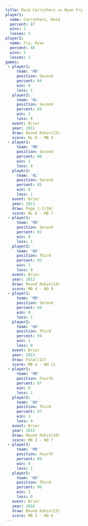 ```yaml
---
title: Reid Carruthers vs Ryan Fry
player1:                
  name: Carruthers, Reid
  percent: 87           
  wins: 1               
  losses: 5             
player2:                
  name: Fry, Ryan       
  percent: 88           
  wins: 5               
  losses: 1             
games:
 - player1:          
     team: 'MB'      
     position: Second
     percent: 84     
     win: 0          
     loss: 1         
   player2:          
     team: 'NL'      
     position: Second
     percent: 69     
     win: 1          
     loss: 0         
   event: Brier         
   year: 2011           
   draw: Round Robin(15)
   score: NL 8 - MB 5   
 - player1:          
     team: 'MB'      
     position: Second
     percent: 86     
     win: 1          
     loss: 0         
   player2:          
     team: 'NL'      
     position: Second
     percent: 85     
     win: 0          
     loss: 1         
   event: Brier      
   year: 2011        
   draw: Page 1-2(18)
   score: NL 6 - MB 7
 - player1:          
     team: 'MB'      
     position: Second
     percent: 92     
     win: 0          
     loss: 1         
   player2:         
     team: 'NO'     
     position: Third
     percent: 92    
     win: 1         
     loss: 0        
   event: Brier         
   year: 2013           
   draw: Round Robin(14)
   score: MB 4 - NO 9   
 - player1:          
     team: 'MB'      
     position: Second
     percent: 94     
     win: 0          
     loss: 1         
   player2:         
     team: 'NO'     
     position: Third
     percent: 94    
     win: 1         
     loss: 0        
   event: Brier       
   year: 2013         
   draw: Final(22)    
   score: MB 4 - NO 11
 - player1:          
     team: 'MB'      
     position: Fourth
     percent: 87     
     win: 0          
     loss: 1         
   player2:         
     team: 'NO'     
     position: Third
     percent: 97    
     win: 1         
     loss: 0        
   event: Brier         
   year: 2015           
   draw: Round Robin(10)
   score: MB 2 - NO 7   
 - player1:          
     team: 'MB'      
     position: Fourth
     percent: 80     
     win: 0          
     loss: 1         
   player2:         
     team: 'NO'     
     position: Third
     percent: 96    
     win: 1         
     loss: 0        
   event: Brier         
   year: 2018           
   draw: Round Robin(13)
   score: MB 3 - NO 6   
---
```

